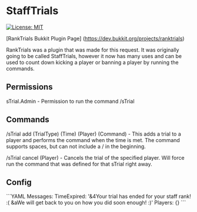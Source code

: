 # StaffTrials

[![License: MIT](https://img.shields.io/badge/License-MIT-yellow.svg)](https://opensource.org/licenses/MIT)

[RankTrials Bukkit Plugin Page] (https://dev.bukkit.org/projects/ranktrials)

RankTrials was a plugin that was made for this request. It was originally going to be called StaffTrials, however it now has many uses and can be used to count down kicking a player or banning a player by running the commands.

<h2>Permissions</h2>
sTrial.Admin - Permission to run the command /sTrial

<h2>Commands</h2>
/sTrial add (TrialType) (Time) (Player) (Command) - This adds a trial to a player and performs the command when the time is met. The command supports spaces, but can not include a / in the beginning.

/sTrial cancel (Player) - Cancels the trial of the specified player. Will force run the command that was defined for that sTrial right away.

<h2>Config</h2>
```YAML
Messages:
  TimeExpired: '&4Your trial has ended for your staff rank! :( &aWe will get back to you on how you did soon enough! :)'  
Players: {}
```
